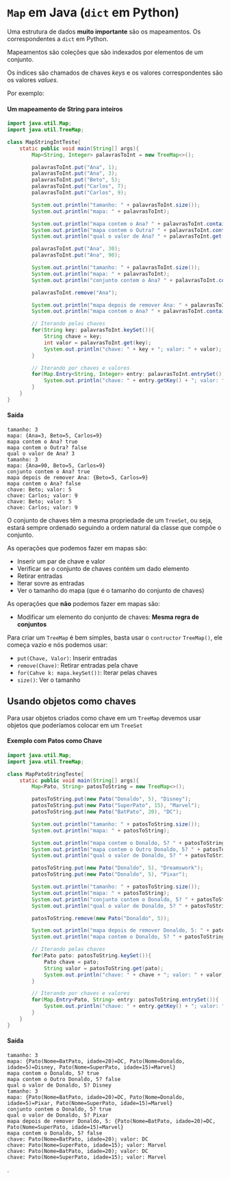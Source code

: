 # `Map` em Java (`dict` em Python)

Uma estrutura de dados **muito importante** são os mapeamentos. Os correspondentes a `dict` em Python.

Mapeamentos são coleções que são indexados por elementos de um conjunto.

Os índices são chamados de chaves *keys* e os valores correspondentes são os valores *values*.

Por exemplo:

#### Um mapeamento de String para inteiros

``` java
import java.util.Map;
import java.util.TreeMap;

class MapStringIntTeste{
    static public void main(String[] args){
        Map<String, Integer> palavrasToInt = new TreeMap<>();

        palavrasToInt.put("Ana", 1);
        palavrasToInt.put("Ana", 3);
        palavrasToInt.put("Beto", 5);
        palavrasToInt.put("Carlos", 7);
        palavrasToInt.put("Carlos", 9);

        System.out.println("tamanho: " + palavrasToInt.size());
        System.out.println("mapa: " + palavrasToInt);

        System.out.println("mapa contem o Ana? " + palavrasToInt.containsKey("Ana"));
        System.out.println("mapa contem o Outra? " + palavrasToInt.containsKey("Outra"));
        System.out.println("qual o valor de Ana? " + palavrasToInt.get("Ana"));

        palavrasToInt.put("Ana", 30);
        palavrasToInt.put("Ana", 90);

        System.out.println("tamanho: " + palavrasToInt.size());
        System.out.println("mapa: " + palavrasToInt);
        System.out.println("conjunto contem o Ana? " + palavrasToInt.containsKey("Ana"));

        palavrasToInt.remove("Ana");

        System.out.println("mapa depois de remover Ana: " + palavrasToInt);
        System.out.println("mapa contem o Ana? " + palavrasToInt.containsKey("Ana"));

        // Iterando pelas chaves
        for(String key: palavrasToInt.keySet()){
            String chave = key;
            int valor = palavrasToInt.get(key);
            System.out.println("chave: " + key + "; valor: " + valor);
        }

        // Iterando por chaves e valores
        for(Map.Entry<String, Integer> entry: palavrasToInt.entrySet()){
            System.out.println("chave: " + entry.getKey() + "; valor: " + entry.getValue());
        }
    }
}
```
#### Saída
```
tamanho: 3
mapa: {Ana=3, Beto=5, Carlos=9}
mapa contem o Ana? true
mapa contem o Outra? false
qual o valor de Ana? 3
tamanho: 3
mapa: {Ana=90, Beto=5, Carlos=9}
conjunto contem o Ana? true
mapa depois de remover Ana: {Beto=5, Carlos=9}
mapa contem o Ana? false
chave: Beto; valor: 5
chave: Carlos; valor: 9
chave: Beto; valor: 5
chave: Carlos; valor: 9
```

O conjunto de chaves têm a mesma propriedade de um `TreeSet`, ou seja, estará sempre ordenado seguindo a ordem natural da classe que compõe o conjunto.

As operações que podemos fazer em mapas são:
- Inserir um par de chave e valor
- Verificar se o conjunto de chaves contém um dado elemento
- Retirar entradas
- Iterar sovre as entradas
- Ver o tamanho do mapa (que é o tamanho do conjunto de chaves)

As operações que **não** podemos fazer em mapas são:
- Modificar um elemento do conjunto de chaves: **Mesma regra de conjuntos**

Para criar um `TreeMap` é bem simples, basta usar o `contructor` `TreeMap()`, ele começa vazio e nós podemos usar:
- `put(Chave, Valor)`: Inserir entradas
- `remove(Chave)`: Retirar entradas pela chave
- `for(Cahve k: mapa.keySet())`: Iterar pelas chaves
- `size()`: Ver o tamanho

## Usando objetos como chaves

Para usar objetos criados como chave em um `TreeMap` devemos usar objetos que poderíamos colocar em um `TreeSet`


#### Exemplo com Patos como Chave


``` java
import java.util.Map;
import java.util.TreeMap;

class MapPatoStringTeste{
    static public void main(String[] args){
        Map<Pato, String> patosToString = new TreeMap<>();

        patosToString.put(new Pato("Donaldo", 5), "Disney");
        patosToString.put(new Pato("SuperPato", 15), "Marvel");
        patosToString.put(new Pato("BatPato", 20), "DC");

        System.out.println("tamanho: " + patosToString.size());
        System.out.println("mapa: " + patosToString);

        System.out.println("mapa contem o Donaldo, 5? " + patosToString.containsKey(new Pato("Donaldo", 5)));
        System.out.println("mapa contem o Outro Donaldo, 5? " + patosToString.containsKey(new Pato("Outro Donaldo", 5)));
        System.out.println("qual o valor de Donaldo, 5? " + patosToString.get(new Pato("Donaldo", 5))); 

        patosToString.put(new Pato("Donaldo", 5), "Dreamswork");
        patosToString.put(new Pato("Donaldo", 5), "Pixar");

        System.out.println("tamanho: " + patosToString.size());
        System.out.println("mapa: " + patosToString);
        System.out.println("conjunto contem o Donaldo, 5? " + patosToString.containsKey(new Pato("Donaldo", 5)));
        System.out.println("qual o valor de Donaldo, 5? " + patosToString.get(new Pato("Donaldo", 5)));

        patosToString.remove(new Pato("Donaldo", 5));

        System.out.println("mapa depois de remover Donaldo, 5: " + patosToString);
        System.out.println("mapa contem o Donaldo, 5? " + patosToString.containsKey(new Pato("Donaldo", 5)));

        // Iterando pelas chaves
        for(Pato pato: patosToString.keySet()){
            Pato chave = pato;
            String valor = patosToString.get(pato);
            System.out.println("chave: " + chave + "; valor: " + valor);
        }

        // Iterando por chaves e valores
        for(Map.Entry<Pato, String> entry: patosToString.entrySet()){
            System.out.println("chave: " + entry.getKey() + "; valor: " + entry.getValue());
        }
    }
}
```
#### Saída
```
tamanho: 3
mapa: {Pato(Nome=BatPato, idade=20)=DC, Pato(Nome=Donaldo, idade=5)=Disney, Pato(Nome=SuperPato, idade=15)=Marvel}
mapa contem o Donaldo, 5? true
mapa contem o Outro Donaldo, 5? false
qual o valor de Donaldo, 5? Disney
tamanho: 3
mapa: {Pato(Nome=BatPato, idade=20)=DC, Pato(Nome=Donaldo, idade=5)=Pixar, Pato(Nome=SuperPato, idade=15)=Marvel}
conjunto contem o Donaldo, 5? true
qual o valor de Donaldo, 5? Pixar
mapa depois de remover Donaldo, 5: {Pato(Nome=BatPato, idade=20)=DC, Pato(Nome=SuperPato, idade=15)=Marvel}
mapa contem o Donaldo, 5? false
chave: Pato(Nome=BatPato, idade=20); valor: DC
chave: Pato(Nome=SuperPato, idade=15); valor: Marvel
chave: Pato(Nome=BatPato, idade=20); valor: DC
chave: Pato(Nome=SuperPato, idade=15); valor: Marvel
```








.
